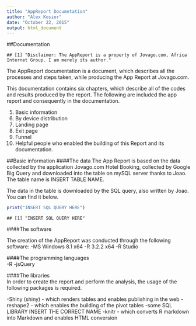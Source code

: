 ```yaml
---
title: "AppReport Documetation"
author: "Alex Kosior"
date: "October 22, 2015"
output: html_document
---
```

 
##Documentation

```
## [1] "Disclaimer: The AppReport is a property of Jovago.com, Africa Internet Group. I am merely its author."
```
   
  The AppReport documentation is a document, which describes all the processes and steps taken, while producing the App Report at Jovago.com. 

This documentation contains six chapters, which describe all of the codes and results produced by the report. The following are included the app report and consequently in the documentation.

5. Basic information
1. By device distribution
2. Landing page
3. Exit page
4. Funnel
6. Helpful people who enabled the building of this Report and its documentation.

##Basic information
####The data
The App Report is based on the data collected by the application Jovago.com Hotel Booking, collected by Google Big Query and downloaded into the table on mySQL server thanks to Joao. The table name is INSERT TABLE NAME. 

The data in the table is downloaded by the SQL query, also written by Joao. You can find it below.


```r
print("INSERT SQL QUERY HERE")
```

```
## [1] "INSERT SQL QUERY HERE"
```

####The software

The creation of the AppReport was conducted through the following software:
-MS Windows 8.1 x64
-R 3.2.2 x64
-R Studio

####The programming languages  
-R
-jsQuery

####The libraries  
In order to create the report and perform the analysis, the usage of the following packages is required.

-Shiny (shiny) - which renders tables and enables publishing in the web
-reshape2 - which enables the building of the pivot tables
-some SQL LIBRARY INSERT THE CORRECT NAME
-knitr - which converts R markdown into Markdown and enables HTML conversion
